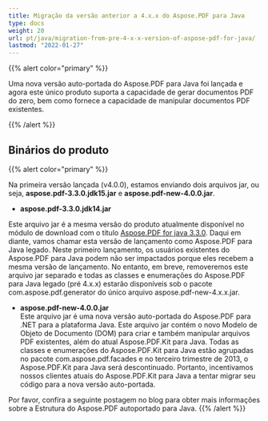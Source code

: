 ```yaml
---
title: Migração da versão anterior a 4.x.x do Aspose.PDF para Java
type: docs
weight: 20
url: pt/java/migration-from-pre-4-x-x-version-of-aspose-pdf-for-java/
lastmod: "2022-01-27"
---
```


{{% alert color="primary" %}}

Uma nova versão auto-portada do Aspose.PDF para Java foi lançada e agora este único produto suporta a capacidade de gerar documentos PDF do zero, bem como fornece a capacidade de manipular documentos PDF existentes.

{{% /alert %}}

## Binários do produto

{{% alert color="primary" %}}

Na primeira versão lançada (v4.0.0), estamos enviando dois arquivos jar, ou seja, **aspose.pdf-3.3.0.jdk15.jar** e **aspose.pdf-new-4.0.0.jar**.

- **aspose.pdf-3.3.0.jdk14.jar**

Este arquivo jar é a mesma versão do produto atualmente disponível no módulo de download com o título [Aspose.PDF for java 3.3.0](http://www.aspose.com/community/files/72/java-components/aspose.pdf-for-java/entry417659.aspx). Daqui em diante, vamos chamar esta versão de lançamento como Aspose.PDF para Java legado. Neste primeiro lançamento, os usuários existentes do Aspose.PDF para Java podem não ser impactados porque eles recebem a mesma versão de lançamento. No entanto, em breve, removeremos este arquivo jar separado e todas as classes e enumerações do Aspose.PDF para Java legado (pré 4.x.x) estarão disponíveis sob o pacote com.aspose.pdf.generator do único arquivo aspose.pdf-new-4.x.x.jar.

- **aspose.pdf-new-4.0.0.jar**  
  Este arquivo jar é uma nova versão auto-portada do Aspose.PDF para .NET para a plataforma Java.
 Este arquivo jar contém o novo Modelo de Objeto de Documento (DOM) para criar e também manipular arquivos PDF existentes, além do atual Aspose.PDF.Kit para Java. Todas as classes e enumerações do Aspose.PDF.Kit para Java estão agrupadas no pacote com.aspose.pdf.facades e no terceiro trimestre de 2013, o Aspose.PDF.Kit para Java será descontinuado. Portanto, incentivamos nossos clientes atuais do Aspose.PDF.Kit para Java a tentar migrar seu código para a nova versão auto-portada.

Por favor, confira a seguinte postagem no blog para obter mais informações sobre a Estrutura do Aspose.PDF autoportado para Java.
{{% /alert %}}